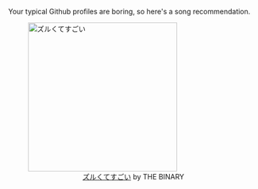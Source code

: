 Your typical Github profiles are boring, so here's a song recommendation.
<figure><img width="300" height="300" src="https://i.scdn.co/image/ab67616d0000b27338206e0674b74691dd7ce0ae" alt="ズルくてすごい" /><figcaption align="center"><a href="https://open.spotify.com/track/5KokKGD5Ylicer2SpaNazX" target="_blank">ズルくてすごい</a> by THE BINARY</figcaption></figure>
